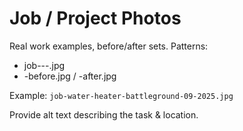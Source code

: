 # Job / Project Photos

Real work examples, before/after sets.
Patterns:
- job-<service>-<city>-<mm-yyyy>.jpg
- <slug>-before.jpg / <slug>-after.jpg

Example: `job-water-heater-battleground-09-2025.jpg`

Provide alt text describing the task & location.
